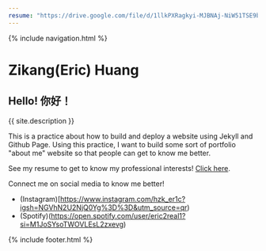 ```yaml
---
resume: "https://drive.google.com/file/d/1llkPXRagkyi-MJBNAj-NiW51TSE9b7cg/view?usp=sharing"
---
```


{% include navigation.html %}

# Zikang(Eric) Huang

## Hello! 你好！
{{ site.description }}

This is a practice about how to build and deploy a website using Jekyll and Github Page. Using this practice, I want to build some sort of portfolio "about me" website so that people can get to know me better.

See my resume to get to know my professional interests! [Click here](https://drive.google.com/file/d/1llkPXRagkyi-MJBNAj-NiW51TSE9b7cg/view?usp=sharing).

Connect me on social media to know me better!
- (Instagram)[https://www.instagram.com/hzk_er1c?igsh=NGVhN2U2NjQ0Yg%3D%3D&utm_source=qr)
- (Spotify)(https://open.spotify.com/user/eric2real1?si=M1JoSYsoTWOVLEsL2zxevg)


{% include footer.html %}

